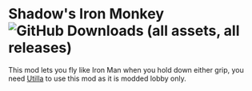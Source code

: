 # Shadow's Iron Monkey ![GitHub Downloads (all assets, all releases)](https://img.shields.io/github/downloads/maroon-shadow/Iron-Monkey/total?color=%23800000)
This mod lets you fly like Iron Man when you hold down either grip, you need [Utilla](https://github.com/developer9998/Utilla/releases) to use this mod as it is modded lobby only.
